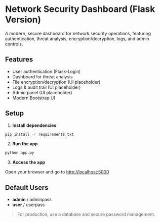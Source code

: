 # Network Security Dashboard (Flask Version)

A modern, secure dashboard for network security operations, featuring authentication, threat analysis, encryption/decryption, logs, and admin controls.

## Features
- User authentication (Flask-Login)
- Dashboard for threat analysis
- File encryption/decryption (UI placeholder)
- Logs & audit trail (UI placeholder)
- Admin panel (UI placeholder)
- Modern Bootstrap UI

## Setup

1. **Install dependencies**

```bash
pip install -r requirements.txt
```

2. **Run the app**

```bash
python app.py
```

3. **Access the app**

Open your browser and go to [http://localhost:5000](http://localhost:5000)

## Default Users
- **admin** / adminpass
- **user** / userpass

> For production, use a database and secure password management. 